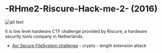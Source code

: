 # -RHme2-Riscure-Hack-me-2- (2016)

![alt text](https://github.com/sam-amuse/RHme2-Riscure-Hack-me-2/blob/master/rhme2-map.jpg?raw=true)

It is low level hardware CTF challenge provided by Riscure, a hardware security tools company in Netherlands.


- [Avr Secure FileSystem challenge](https://github.com/sam-amuse/RHme2-Riscure-Hack-me-2/tree/master/avr-secure-filesystem) - crypto - length extension attack
